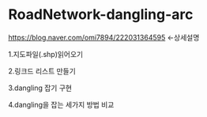 # RoadNetwork-dangling-arc
https://blog.naver.com/omi7894/222031364595 <-상세설명

1.지도파일(.shp)읽어오기

2.링크드 리스트 만들기

3.dangling 잡기 구현

4.dangling을 잡는 세가지 방법 비교

